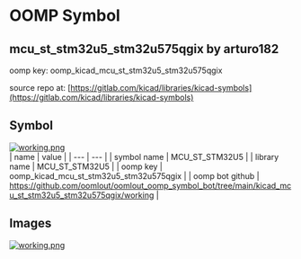 # OOMP Symbol  
## mcu_st_stm32u5_stm32u575qgix  by arturo182  
  
oomp key: oomp_kicad_mcu_st_stm32u5_stm32u575qgix  
  
source repo at: [https://gitlab.com/kicad/libraries/kicad-symbols](https://gitlab.com/kicad/libraries/kicad-symbols)  
## Symbol  
  
[![working.png](working_600.png)](working.png)  
| name | value | 
| --- | --- | 
| symbol name | MCU_ST_STM32U5 | 
| library name | MCU_ST_STM32U5 | 
| oomp key | oomp_kicad_mcu_st_stm32u5_stm32u575qgix | 
| oomp bot github | https://github.com/oomlout/oomlout_oomp_symbol_bot/tree/main/kicad_mcu_st_stm32u5_stm32u575qgix/working | 
## Images  
  
[![working.png](working_140.png)](working.png)  

